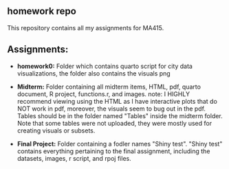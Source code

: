 ## homework repo

This repository contains all my assignments for MA415.

## Assignments:
- **homework0:** Folder which contains quarto script for city data visualizations, the folder also contains the visuals png
- **Midterm:** Folder containing all midterm items, HTML, pdf, quarto document, R project, functions.r, and images. note: I HIGHLY recommend viewing using the HTML as I have interactive plots that do NOT work in pdf, moreover, the visuals seem to bug out in the pdf. Tables should be in the folder named "Tables" inside the midterm folder. Note that some tables were not uploaded, they were mostly used for creating visuals or subsets.

- **Final Project:** Folder containing a fodler names "Shiny test". "Shiny test" contains everything pertaining to the final assignment, including the datasets, images, r script, and rpoj files.
